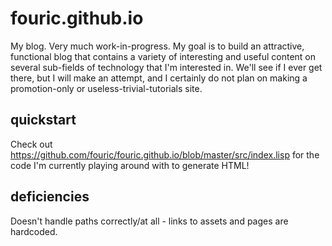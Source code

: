 # fouric.github.io

My blog. Very much work-in-progress. My goal is to build an attractive, functional blog that contains a variety of interesting and useful content on several sub-fields of technology that I'm interested in. We'll see if I ever get there, but I will make an attempt, and I certainly do not plan on making a promotion-only or useless-trivial-tutorials site.

## quickstart

Check out https://github.com/fouric/fouric.github.io/blob/master/src/index.lisp for the code I'm currently playing around with to generate HTML!

## deficiencies

Doesn't handle paths correctly/at all - links to assets and pages are hardcoded.
